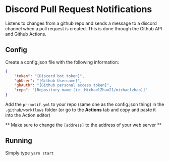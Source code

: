 # Discord Pull Request Notifications

Listens to changes from a github repo and sends a message to a discord channel when a pull request is created. This is done through the Github API and Github Actions.

## Config

Create a config.json file with the following information:

```json
{
    "token": "[Discord bot token]",
    "ghUser": "[Github Username]",
    "ghAuth": "[Github personal access token]",
    "repo": "[Repository name (ie. MichaelZhao21/michaelzhao)]"
}
```

Add the `pr-notif.yml` to your repo (same one as the config.json thing) in the `.github/workflows` folder (or go to the **Actions** tab and copy and paste it into the Action editor)

** Make sure to change the `[address]` to the address of your web server **

## Running

Simply type `yarn start`
